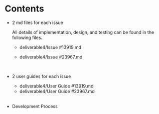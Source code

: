 # Contents

- 2 md files for each issue

  All details of implementation, design, and testing can be found in the following files.

  - deliverable4/Issue #13919.md
  - deliverable4/Issue #23967.md

    <br/>

- 2 user guides for each issue

  - deliverable4/User Guide #13919.md
  - deliverable4/User Guide #23967.md

  <br />

- Development Process
